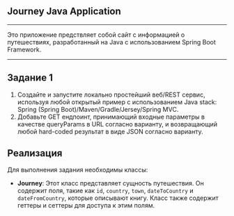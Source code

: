 ## Journey Java Application
***
Это приложение предствляет собой сайт с информацией о путешествиях, разработанный на Java с использованием Spring Boot Framework.
***


## Задание 1

1.  Создайте и запустите локально простейший веб/REST сервис, используя любой открытый пример с использованием Java stack: Spring (Spring Boot)/Maven/Gradle/Jersey/Spring MVC.
2.  Добавьте GET ендпоинт, принимающий входные параметры в качестве queryParams в URL согласно варианту, и возвращающий любой hard-coded результат в виде JSON согласно варианту.

## Реализация

Для выполнения задания необходимы классы:
-   **Journey**: Этот класс представляет сущность путешествия. Он содержит поля, такие как `id`, `country`, `town`, `dateToCountry` и `dateFromCountry`, которые описывают книгу. Класс также содержит геттеры и сеттеры для доступа к этим полям.

